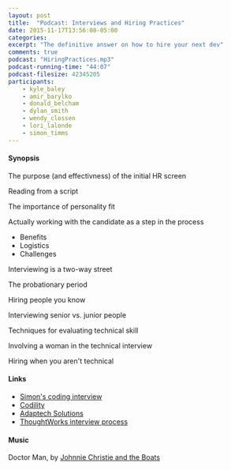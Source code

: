 ```yaml
---
layout: post
title:  "Podcast: Interviews and Hiring Practices"
date: 2015-11-17T13:56:08-05:00
categories:
excerpt: "The definitive answer on how to hire your next dev"
comments: true
podcast: "HiringPractices.mp3"
podcast-running-time: "44:07"
podcast-filesize: 42345205
participants: 
    - kyle_baley
    - amir_barylko
    - donald_belcham
    - dylan_smith
    - wendy_clossen
    - lori_lalonde
    - simon_timms
---
```



#### Synopsis

The purpose (and effectivness) of the initial HR screen

Reading from a script

The importance of personality fit

Actually working with the candidate as a step in the process

* Benefits
* Logistics
* Challenges

Interviewing is a two-way street

The probationary period

Hiring people you know

Interviewing senior vs. junior people

Techniques for evaluating technical skill

Involving a woman in the technical interview

Hiring when you aren't technical

#### Links
* [Simon's coding interview](https://github.com/Pacesetter/CodingTest)
* [Codility](https://codility.com/)
* [Adaptech Solutions](http://adaptechsolutions.ca/)
* [ThoughtWorks interview process](https://www.thoughtworks.com/insights/blog/most-difficult-it-interview-ive-ever-loved)

#### Music

Doctor Man, by [Johnnie Christie and the Boats](https://www.youtube.com/user/jwcchristie)

